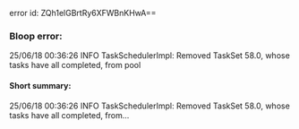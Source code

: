 error id: ZQh1elGBrtRy6XFWBnKHwA==
### Bloop error:

25/06/18 00:36:26 INFO TaskSchedulerImpl: Removed TaskSet 58.0, whose tasks have all completed, from pool
#### Short summary: 

25/06/18 00:36:26 INFO TaskSchedulerImpl: Removed TaskSet 58.0, whose tasks have all completed, from...